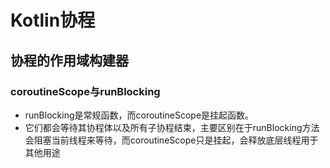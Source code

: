 

# Kotlin协程



## 协程的作用域构建器

### coroutineScope与runBlocking

* runBlocking是常规函数，而coroutineScope是挂起函数。
* 它们都会等待其协程体以及所有子协程结束，主要区别在于runBlocking方法会阻塞当前线程来等待，而coroutineScope只是挂起，会释放底层线程用于其他用途

